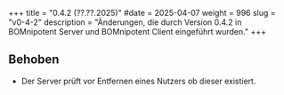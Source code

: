 +++
title = "0.4.2 (??.??.2025)"
#date = 2025-04-07
weight = 996
slug = "v0-4-2"
description = "Änderungen, die durch Version 0.4.2 in BOMnipotent Server und BOMnipotent Client eingeführt wurden."
+++

## Behoben
- Der Server prüft vor Entfernen eines Nutzers ob dieser existiert.
